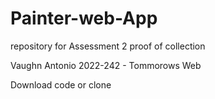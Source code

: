 # Painter-web-App
repository for Assessment 2 proof of collection

Vaughn Antonio 2022-242 - Tommorows Web


Download code or clone
